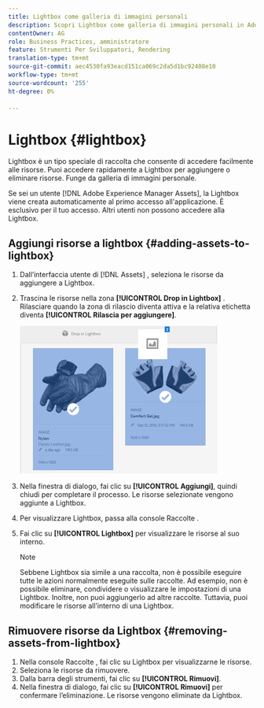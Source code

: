 ```yaml
---
title: Lightbox come galleria di immagini personali
description: Scopri Lightbox come galleria di immagini personali in Adobe Experience Manager Assets].
contentOwner: AG
role: Business Practices, amministratore
feature: Strumenti Per Sviluppatori, Rendering
translation-type: tm+mt
source-git-commit: aec4530fa93eacd151ca069c2da5d1bc92408e10
workflow-type: tm+mt
source-wordcount: '255'
ht-degree: 0%

---
```



# Lightbox {#lightbox}

Lightbox è un tipo speciale di raccolta che consente di accedere facilmente alle risorse. Puoi accedere rapidamente a Lightbox per aggiungere o eliminare risorse. Funge da galleria di immagini personale.

Se sei un utente [!DNL Adobe Experience Manager Assets], la Lightbox viene creata automaticamente al primo accesso all&#39;applicazione. È esclusivo per il tuo accesso. Altri utenti non possono accedere alla Lightbox.

## Aggiungi risorse a lightbox {#adding-assets-to-lightbox}

1. Dall’interfaccia utente di [!DNL Assets] , seleziona le risorse da aggiungere a Lightbox.
1. Trascina le risorse nella zona **[!UICONTROL Drop in Lightbox]** . Rilasciare quando la zona di rilascio diventa attiva e la relativa etichetta diventa **[!UICONTROL Rilascia per aggiungere]**.

   ![add_to_lightbox](assets/add_to_lightbox.png)

1. Nella finestra di dialogo, fai clic su **[!UICONTROL Aggiungi]**, quindi chiudi per completare il processo. Le risorse selezionate vengono aggiunte a Lightbox.
1. Per visualizzare Lightbox, passa alla console Raccolte .
1. Fai clic su **[!UICONTROL Lightbox]** per visualizzare le risorse al suo interno.

   >[!NOTE]
   >
   >Sebbene Lightbox sia simile a una raccolta, non è possibile eseguire tutte le azioni normalmente eseguite sulle raccolte. Ad esempio, non è possibile eliminare, condividere o visualizzare le impostazioni di una Lightbox. Inoltre, non puoi aggiungerlo ad altre raccolte. Tuttavia, puoi modificare le risorse all’interno di una Lightbox.

## Rimuovere risorse da Lightbox {#removing-assets-from-lightbox}

1. Nella console Raccolte , fai clic su Lightbox per visualizzarne le risorse.
1. Seleziona le risorse da rimuovere.
1. Dalla barra degli strumenti, fai clic su **[!UICONTROL Rimuovi]**.
1. Nella finestra di dialogo, fai clic su **[!UICONTROL Rimuovi]** per confermare l’eliminazione. Le risorse vengono eliminate da Lightbox.
